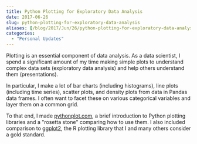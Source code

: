 ```yaml
---
title: Python Plotting for Exploratory Data Analysis
date: 2017-06-26
slug: python-plotting-for-exploratory-data-analysis
aliases: [/blog/2017/Jun/26/python-plotting-for-exploratory-data-analysis/]
categories:
  - "Personal Updates"
---
```


Plotting is an essential component of data analysis. As a data scientist, I spend a significant amount of my time making simple plots to understand complex data sets (exploratory data analysis) and help others understand them (presentations).

In particular, I make a lot of bar charts (including histograms), line plots (including time series), scatter plots, and density plots from data in Pandas data frames. I often want to facet these on various categorical variables and layer them on a common grid.

To that end, I made [pythonplot.com](http://pythonplot.com/), a brief introduction to Python plotting libraries and a "rosetta stone" comparing how to use them. I also included comparison to [ggplot2](https://en.wikipedia.org/wiki/Ggplot2 "Wikipedia Entry: ggplot2 - Wikipedia"), the R plotting library that I and many others consider a gold standard.